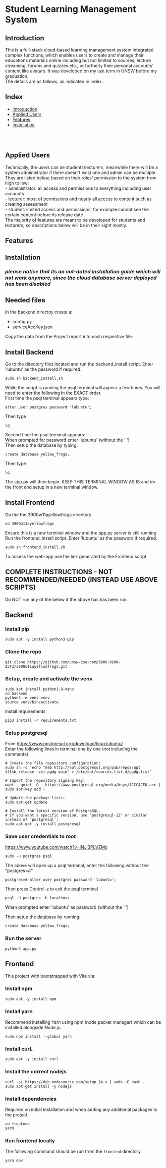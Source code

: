 # Student Learning Management System
## Introduction
This is a full-stack cloud-based learning management system integrated complex functions, which enables users to create and manage their educations materials online including but not limited to courses, lecture streaming, forums and quizzes etc., or furtherly their personal accounts' content like avatars. It was developed on my last term in UNSW before my graduation.<br>
The details are as follows, as indicated in index.<br>

## Index
 - [Introduction](#introduction)
 - [Applied Users](#applied-users)
 - [Features](#features)
 - [Installation](#installation)
<br>
<br>

## Applied Users
Technically, the users can be students/lecturers, meanwhile there will be a system administrator if there doesn't exist one and admin can be multiple.
They are listed below, based on their roles' permission to the system from high to low:<br>
    - administrator: all access and permissions to everything including user accounts<br>
    - lecturer: most of permissions and nearly all access to content such as creating assessment<br>
    - student: limited access and permissions, for example cannot see the certain content before its release date<br>
The majority of features are meant to be developed for students and lecturers, so descriptions below will be in their sight mostly.<br>

## Features


## Installation
### *please notice that its an out-dated installation guide which will not work anymore, since the cloud database server deployed has been disabled*<br>
## Needed files
In the backend directoy create a:
- config.py
- serviceAccKey.json

Copy the data from the Project report into each respective file.

## Install Backend
Go to the directory files located and run the backend_install script. Enter 'lubuntu' as the password if required.
```
sudo sh backend_install.sh
```

While the script is running the psql terminal will appear a few times. You will need to enter the following in the EXACT order. \
First time the psql terminal appears type:
```
alter user postgres password 'lubuntu';
```
Then type 
```
\q
```
Second time the psql terminal appears: \
When prompted for password enter 'lubuntu' (without the ' ') \
Then setup the database by typing: 
```
create database yellow_frogs;
```
Then type 
```
\q
```
The app.py will then begin. KEEP THIS TERMINAL WINDOW AS IS and do the front end setup in a new terminal  window.

## Install Frontend
Go the the 3900w11ayellowfrogs directory
```
cd 3900w11ayellowfrogs
```

Ensure this is a new terminal window and the app.py server is still running.
Run the frontend_install script. Enter 'lubuntu' as the password if required.
```
sudo sh frontend_install.sh
```

To access the web-app use the link generated by the Frontend script.

## COMPLETE INSTRUCTIONS - NOT RECOMMENDED/NEEDED (INSTEAD USE ABOVE SCRIPTS)
Do NOT run any of the below if the above has has been run.
## Backend

### Install pip
```
sudo apt -y install python3-pip
```

### Clone the repo
```
git clone https://github.com/unsw-cse-comp3900-9900-23T2/3900w11ayellowfrogs.git
```

### Setup, create and activate the venv.
```
sudo apt install python3.8-venv
cd backend
python3 -m venv venv
source venv/bin/activate
```

Install requirements
```
pip3 install -r requirements.txt
```

### Setup postgresql
From https://www.postgresql.org/download/linux/ubuntu/ \
Enter the following lines in terminal one by one (not including the comments)
```
# Create the file repository configuration:
sudo sh -c 'echo "deb http://apt.postgresql.org/pub/repos/apt $(lsb_release -cs)-pgdg main" > /etc/apt/sources.list.d/pgdg.list'

# Import the repository signing key:
wget --quiet -O - https://www.postgresql.org/media/keys/ACCC4CF8.asc | sudo apt-key add -

# Update the package lists:
sudo apt-get update

# Install the latest version of PostgreSQL.
# If you want a specific version, use 'postgresql-12' or similar instead of 'postgresql':
sudo apt-get -y install postgresql
```

### Save user credentials to root
https://www.youtube.com/watch?v=INJl3PLVZMo
```
sudo -u postgres psql
```

The above will open up a psql terminal, enter the following without the "postgres=#"
```
postgres=# alter user postgres password 'lubuntu';
```

Then press Control-z to exit the psql terminal

```
psql -U postgres -h localhost
```

When prompted enter 'lubuntu' as password (without the ' ')

Then setup the database by running:
```
create database yellow_frogs;
```

### Run the server
```
python3 app.py
```
  
## Frontend

This project with bootstrapped with Vite via:

### Install npm
```
sudo apt -y install npm
```

### Install yarn
Recommend installing Yarn using npm (node packet manager) which can be installed alongside Node.js.
```
sudo npm install --global yarn
```

### Install curL
```
sudo apt -y install curl
```

### Install the correct nodejs
```
curl -sL https://deb.nodesource.com/setup_14.x | sudo -E bash -
sudo apt-get install -y nodejs
```

### Install dependencies
Required on initial installation and when adding any additional packages to the project.

```
cd frontend
yarn
```
### Run frontend locally
The following command should be run from the `frontend` directory
```
yarn dev
```